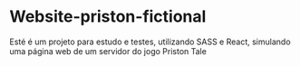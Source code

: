 # Website-priston-fictional
Esté é um projeto para estudo e testes, utilizando SASS e React, simulando uma página web de um servidor do jogo Priston Tale 
